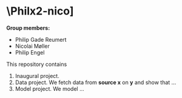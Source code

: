 # \Philx2-nico]

**Group members:**
- Philip Gade Reumert   
- Nicolai Møller
- Philip Engel 

This repository contains  
1. Inaugural project. 
2. Data project. We fetch data from **source x** on **y** and show that ...
3. Model project. We model ...
